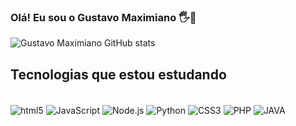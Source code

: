### Olá! Eu sou o Gustavo Maximiano 🖐️👋


![Gustavo Maximiano GitHub stats](https://github-readme-stats.vercel.app/api?username=devgustavom&show_icons=true&theme=radical)

## Tecnologias que estou estudando
<div style ="display: inline_block"><br/>
  <img align = "center" alt= "html5" src="https://img.shields.io/badge/HTML5-E34F26?style=for-the-badge&logo=html5&logoColor=white"/>
  <img align = "center" alt= "JavaScript" src="https://img.shields.io/badge/JavaScript-323330?style=for-the-badge&logo=javascript&logoColor=F7DF1E"/>
  <img align = "center" alt= "Node.js" src="https://img.shields.io/badge/Node.js-43853D?style=for-the-badge&logo=node.js&logoColor=white"/>
  <img align = "center" alt= "Python" src="https://img.shields.io/badge/Python-14354C?style=for-the-badge&logo=python&logoColor=white"/>
  <img align = "center" alt= "CSS3" src="https://img.shields.io/badge/CSS3-1572B6?style=for-the-badge&logo=css3&logoColor=white"/>
  <img align = "center" alt= "PHP" src="https://img.shields.io/badge/PHP-777BB4?style=for-the-badge&logo=php&logoColor=white"/>
  <img align = "center" alt= "JAVA" src="https://img.shields.io/badge/Java-ED8B00?style=for-the-badge&logo=java&logoColor=white"/>
  
  
  </div>
